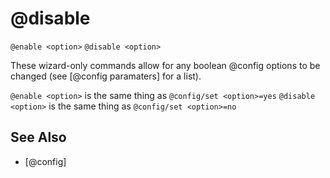 # @disable
`@enable <option>`
`@disable <option>`

These wizard-only commands allow for any boolean @config options to be changed (see [@config paramaters] for a list).

`@enable <option>` is the same thing as `@config/set <option>=yes`
`@disable <option>` is the same thing as `@config/set <option>=no`


## See Also
- [@config]

